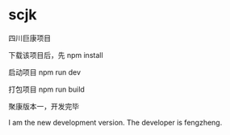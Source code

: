 # scjk
四川巨康项目

下载该项目后，先 npm install

启动项目 npm run dev 

打包项目 npm run build


聚康版本一，开发完毕

I am the new development version. The developer is fengzheng.